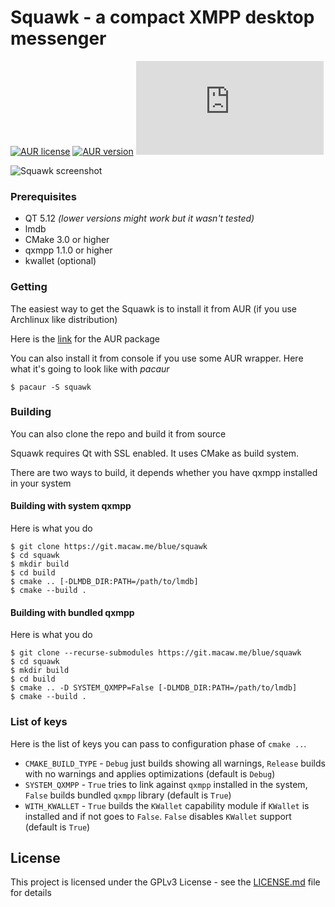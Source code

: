 # Squawk - a compact XMPP desktop messenger

[![AUR license](https://img.shields.io/aur/license/squawk?style=flat-square)](https://git.macaw.me/blue/squawk/raw/branch/master/LICENSE.md)
[![AUR version](https://img.shields.io/aur/version/squawk?style=flat-square)](https://aur.archlinux.org/packages/squawk/)
[![Liberapay patrons](https://img.shields.io/liberapay/patrons/macaw.me?logo=liberapay&style=flat-square)](https://liberapay.com/macaw.me)

![Squawk screenshot](https://macaw.me/images/squawk/0.1.4.png)

### Prerequisites

- QT 5.12 *(lower versions might work but it wasn't tested)*
- lmdb
- CMake 3.0 or higher
- qxmpp 1.1.0 or higher
- kwallet (optional)

### Getting

The easiest way to get the Squawk is to install it from AUR (if you use Archlinux like distribution)

Here is the [link](https://aur.archlinux.org/packages/squawk/) for the AUR package

You can also install it from console if you use some AUR wrapper. Here what it's going to look like with *pacaur*

```
$ pacaur -S squawk
```

### Building

You can also clone the repo and build it from source

Squawk requires Qt with SSL enabled. It uses CMake as build system.

There are two ways to build, it depends whether you have qxmpp installed in your system

#### Building with system qxmpp

Here is what you do

```
$ git clone https://git.macaw.me/blue/squawk
$ cd squawk
$ mkdir build
$ cd build
$ cmake .. [-DLMDB_DIR:PATH=/path/to/lmdb]
$ cmake --build .
```

#### Building with bundled qxmpp

Here is what you do

```
$ git clone --recurse-submodules https://git.macaw.me/blue/squawk
$ cd squawk
$ mkdir build
$ cd build
$ cmake .. -D SYSTEM_QXMPP=False [-DLMDB_DIR:PATH=/path/to/lmdb]
$ cmake --build .
```

### List of keys

Here is the list of keys you can pass to configuration phase of `cmake ..`. 
- `CMAKE_BUILD_TYPE` - `Debug` just builds showing all warnings, `Release` builds with no warnings and applies optimizations (default is `Debug`)
- `SYSTEM_QXMPP` - `True` tries to link against `qxmpp` installed in the system, `False` builds bundled `qxmpp` library (default is `True`)
- `WITH_KWALLET` - `True` builds the `KWallet` capability module if `KWallet` is installed and if not goes to `False`. `False` disables `KWallet` support (default is `True`)

## License

This project is licensed under the GPLv3 License - see the [LICENSE.md](LICENSE.md) file for details
